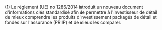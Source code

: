 (1) Le règlement (UE) no 1286/2014 introduit un nouveau document d'informations clés standardisé afin de permettre à l'investisseur de détail de mieux comprendre les produits d'investissement packagés de détail et fondés sur l'assurance (PRIIP) et de mieux les comparer.